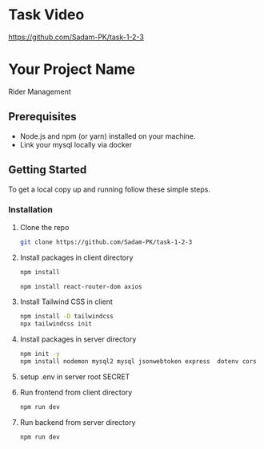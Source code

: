# Task Video
  https://github.com/Sadam-PK/task-1-2-3

# Your Project Name

Rider Management

## Prerequisites

- Node.js and npm (or yarn) installed on your machine.
- Link your mysql locally via docker

## Getting Started

To get a local copy up and running follow these simple steps.

### Installation

1.  Clone the repo

    ```sh
    git clone https://github.com/Sadam-PK/task-1-2-3
    ```

2.  Install packages in client directory
    ```sh
    npm install
    ```
    ```sh
    npm install react-router-dom axios
    ```
3.  Install Tailwind CSS in client

    ```sh
    npm install -D tailwindcss
    npx tailwindcss init
    ```

4.  Install packages in server directory
    ```sh
    npm init -y
    npm install nodemon mysql2 mysql jsonwebtoken express  dotenv cors cookie-parser bcrypt 
    ```

5.  setup .env in server root
    SECRET

6.  Run frontend from client directory
    ```sh
    npm run dev
    ```
7.  Run backend from server directory
    ```sh
    npm run dev
    ```
